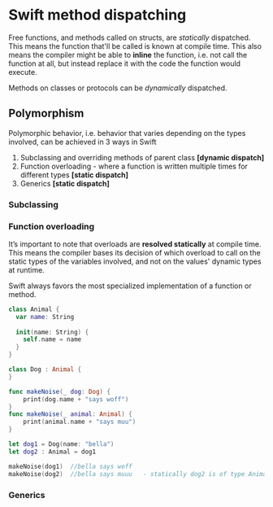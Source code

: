 # Swift method dispatching

Free functions, and methods called on structs, are _statically_ dispatched. 
This means the function that'll be called is known at compile time. 
This also means the compiler might be able to **inline** the function, i.e. not call the function at all, but instead replace it with the code the function would execute.

Methods on classes or protocols can be _dynamically_ dispatched. 

## Polymorphism
Polymorphic behavior, i.e. behavior that varies depending on the types involved, can be achieved in 3 ways in Swift

1. Subclassing and overriding methods of parent class **[dynamic dispatch]**
2. Function overloading - where a function is written multiple times for different types **[static dispatch]**
3. Generics **[static dispatch]**

### Subclassing


### Function overloading  
It’s important to note that overloads are **resolved statically** at compile time. 
This means the compiler bases its decision of which overload to call on the static types of the variables involved, and not on the values' dynamic types at runtime.

Swift always favors the most specialized implementation of a function or method.

```swift
class Animal {
  var name: String
  
  init(name: String) {
    self.name = name
  }
}

class Dog : Animal {
}

func makeNoise(_ dog: Dog) {
    print(dog.name + "says woff")
}
func makeNoise(_ animal: Animal) {
    print(animal.name + "says muu")
}

let dog1 = Dog(name: "bella")
let dog2 : Animal = dog1

makeNoise(dog1)  //bella says woff
makeNoise(dog2)  //bella says muuu   - statically dog2 is of type Animal and not Dog
```

### Generics


